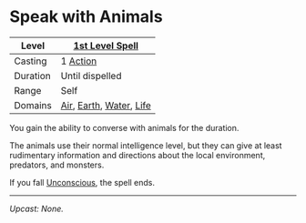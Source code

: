 # Speak with Animals

| Level    | [1st Level Spell](1st%20Level%20Spells.md)                                                                                                                   |
| -------- | ------------------------------------------------------------------------------------------------------------------------------------------------------------ |
| Casting  | 1 [Action](../../../../Game%20Procedures/Core%20Procedures/Action.md)                                                                                        |
| Duration | Until dispelled                                                                                                                                              |
| Range    | Self                                                                                                                                                         |
| Domains  | [Air](../../Spell%20Domains/Air.md), [Earth](../../Spell%20Domains/Earth.md), [Water](../../Spell%20Domains/Water.md), [Life](../../Spell%20Domains/Life.md) |

You gain the ability to converse with animals for the duration.

The animals use their normal intelligence level, but they can give at least rudimentary information and directions about the local environment, predators, and monsters.

If you fall [Unconscious](../../../../Game%20Procedures/Conditions/Unconscious.md), the spell ends.

---
*Upcast: None.*
